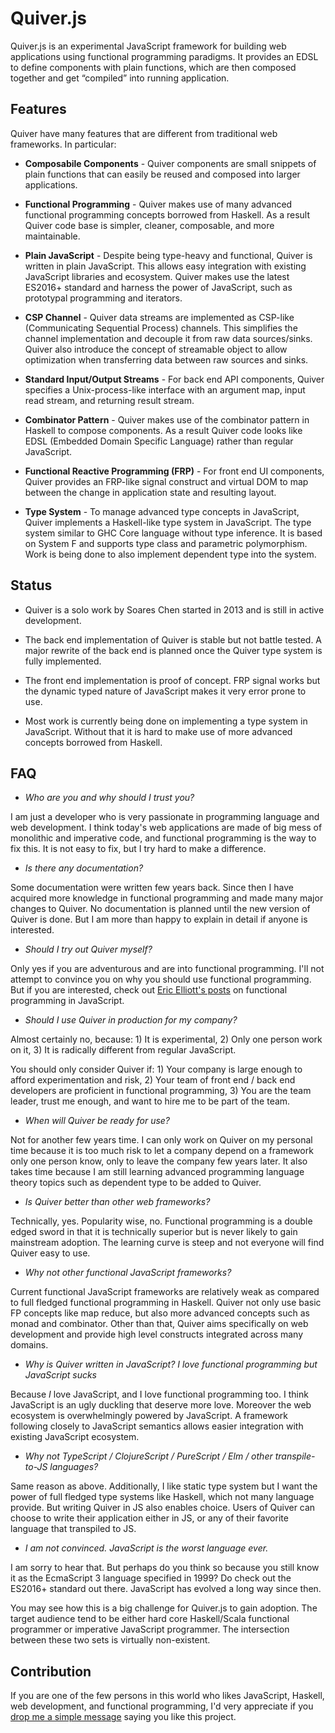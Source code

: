 Quiver.js
=========

Quiver.js is an experimental JavaScript framework for building web applications using functional programming paradigms. It provides an EDSL to define components with plain functions, which are then composed together and get “compiled” into running application.

## Features

Quiver have many features that are different from traditional web frameworks. In particular:

  - **Composabile Components** - Quiver components are small snippets of plain functions that can easily be reused and composed into larger applications.

  - **Functional Programming** - Quiver makes use of many advanced functional programming concepts borrowed from Haskell. As a result Quiver code base is simpler, cleaner, composable, and more maintainable.

  - **Plain JavaScript** - Despite being type-heavy and functional, Quiver is written in plain JavaScript. This allows easy integration with existing JavaScript libraries and ecosystem. Quiver makes use the latest ES2016+ standard and harness the power of JavaScript, such as prototypal programming and iterators.

  - **CSP Channel** - Quiver data streams are implemented as CSP-like (Communicating Sequential Process) channels. This simplifies the channel implementation and decouple it from raw data sources/sinks. Quiver also introduce the concept of streamable object to allow optimization when transferring data between raw sources and sinks.

  - **Standard Input/Output Streams** - For back end API components, Quiver specifies a Unix-process-like interface with an argument map, input read stream, and returning result stream.

  - **Combinator Pattern** - Quiver makes use of the combinator pattern in Haskell to compose components. As a result Quiver code looks like EDSL (Embedded Domain Specific Language) rather than regular JavaScript.

  - **Functional Reactive Programming (FRP)** - For front end UI components, Quiver provides an FRP-like signal construct and virtual DOM to map between the change in application state and resulting layout.

  - **Type System** - To manage advanced type concepts in JavaScript, Quiver implements a Haskell-like type system in JavaScript. The type system similar to GHC Core language without type inference. It is based on System F and supports type class and parametric polymorphism. Work is being done to also implement dependent type into the system.

## Status

  - Quiver is a solo work by Soares Chen started in 2013 and is still in active development.

  - The back end implementation of Quiver is stable but not battle tested. A major rewrite of the back end is planned once the Quiver type system is fully implemented.

  - The front end implementation is proof of concept. FRP signal works but the dynamic typed nature of JavaScript makes it very error prone to use.

  - Most work is currently being done on implementing a type system in JavaScript. Without that it is hard to make use of more advanced concepts borrowed from Haskell.

## FAQ

  - _Who are you and why should I trust you?_

  I am just a developer who is very passionate in programming language and web development. I think today's web applications are made of big mess of monolithic and imperative code, and functional programming is the way to fix this. It is not easy to fix, but I try hard to make a difference.

  - _Is there any documentation?_

  Some documentation were written few years back. Since then I have acquired more knowledge in functional programming and made many major changes to Quiver. No documentation is planned until the new version of Quiver is done. But I am more than happy to explain in detail if anyone is interested.

  - _Should I try out Quiver myself?_

  Only yes if you are adventurous and are into functional programming. I'll not attempt to convince you on why you should use functional programming. But if you are interested, check out [Eric Elliott's posts](https://medium.com/javascript-scene/the-rise-and-fall-and-rise-of-functional-programming-composable-software-c2d91b424c8c) on functional programming in JavaScript.

  - _Should I use Quiver in production for my company?_

  Almost certainly no, because: 1) It is experimental, 2) Only one person work on it, 3) It is radically different from regular JavaScript.

  You should only consider Quiver if: 1) Your company is large enough to afford experimentation and risk, 2) Your team of front end / back end developers are proficient in functional programming, 3) You are the team leader, trust me enough, and want to hire me to be part of the team.

  - _When will Quiver be ready for use?_

  Not for another few years time. I can only work on Quiver on my personal time because it is too much risk to let a company depend on a framework only one person know, only to leave the company few years later. It also takes time because I am still learning advanced programming language theory topics such as dependent type to be added to Quiver.

  - _Is Quiver better than other web frameworks?_

  Technically, yes. Popularity wise, no. Functional programming is a double edged sword in that it is technically superior but is never likely to gain mainstream adoption. The learning curve is steep and not everyone will find Quiver easy to use.

  - _Why not other functional JavaScript frameworks?_

  Current functional JavaScript frameworks are relatively weak as compared to full fledged functional programming in Haskell. Quiver not only use basic FP concepts like map reduce, but also more advanced concepts such as monad and combinator. Other than that, Quiver aims specifically on web development and provide high level constructs integrated across many domains.

  - _Why is Quiver written in JavaScript? I love functional programming but JavaScript sucks_

  Because _I_ love JavaScript, and I love functional programming too. I think JavaScript is an ugly duckling that deserve more love. Moreover the web ecosystem is overwhelmingly powered by JavaScript. A framework following closely to JavaScript semantics allows easier integration with existing JavaScript ecosystem.

  - _Why not TypeScript / ClojureScript / PureScript / Elm / other transpile-to-JS languages?_

  Same reason as above. Additionally, I like static type system but I want the power of full fledged type systems like Haskell, which not many language provide. But writing Quiver in JS also enables choice. Users of Quiver can choose to write their application either in JS, or any of their favorite language that transpiled to JS.

  - _I am not convinced. JavaScript is the worst language ever._

  I am sorry to hear that. But perhaps do you think so because you still know it as the EcmaScript 3 language specified in 1999? Do check out the ES2016+ standard out there. JavaScript has evolved a long way since then.

  You may see how this is a big challenge for Quiver.js to gain adoption. The target audience tend to be either hard core Haskell/Scala functional programmer or imperative JavaScript programmer. The intersection between these two sets is virtually non-existent.


## Contribution

If you are one of the few persons in this world who likes JavaScript, Haskell, web development, and functional programming, I'd very appreciate if you [drop me a simple message](mailto:soares.chen@gmail.com) saying you like this project.
